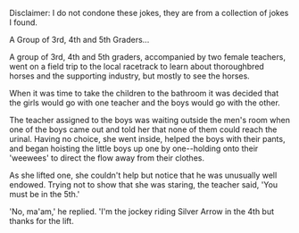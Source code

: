 Disclaimer: I do not condone these jokes, they are from a collection of jokes I found.

A Group of 3rd, 4th and 5th Graders...

A group of 3rd, 4th and 5th graders, accompanied by two female teachers, went on a field trip to the local racetrack to learn about thoroughbred horses and the supporting industry, but mostly to see the horses.

When it was time to take the children to the bathroom it was decided that the girls would go with one teacher and the boys would go with the other.

The teacher assigned to the boys was waiting outside the men's room when one of the boys came out and told her that none of them could reach the urinal. Having no choice, she went inside, helped the boys with their pants, and began hoisting the little boys up one by one--holding onto their 'weewees' to direct the flow away from their clothes.

As she lifted one, she couldn't help but notice that he was unusually well endowed. Trying not to show that she was staring, the teacher said, 'You must be in the 5th.'

'No, ma'am,' he replied. 'I'm the jockey riding Silver Arrow in the 4th but thanks for the lift.

